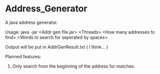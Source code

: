 # Address_Generator
A java address generator.

Usage: java -jar \<Addr gen file.jar> \<Threads> \<How many addresses to find> \<Words to search for seperated by spaces>

Output will be put in AddrGenResult.txt ( I think... )

Planned features:

1. Only search from the beginning of the address for matches.
